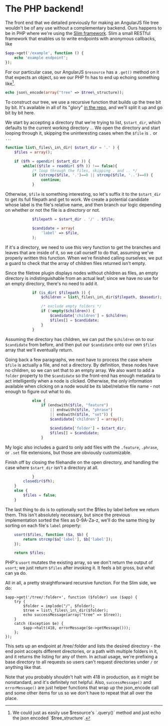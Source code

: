 # The PHP backend!

The front end that we detailed previously for making an AngularJS file
tree wouldn't be of any use without a complementary backend. Ours
happens to be in PHP where we're using the
[Slim framework][slim]. Slim a small RESTful framework that enables us
to write endpoints with anonymous callbacks, like

```php
$app->get('/example', function () {
    echo 'example endpoint';
});
```

For our particular case, our AngularJS `$resource` has a `.get()`
method on it that expects an object, so we our PHP fn has to end up
echoing something like[^1].

```php
echo json\_encode(array("tree" => $tree\_structure));
```

To construct our tree, we use a recursive function that builds up the
tree bit by bit. It's available in all of its "glory"
[in the repo][repo], and we'll split it up and go bit by bit here.

We start by accepting a directory that we're trying to list,
`$start_dir`, which defaults to the current working directory `.`. We
open the directory and start looping through it, skipping the
uninteresting cases when the `$file` is `.` or `..`.

```php
function list\_files\_in\_dir( $start_dir = '.' ) {
    $files = array();

    if ($fh = opendir( $start_dir )) {
        while(($file = readdir( $fh )) !== false){
            /* loop through the files, skipping . and .. */
            if (strcmp($file, '.')==0 || strcmp($file, '..')==0) {
                continue;
            }
```

Otherwise, `$file` is something interesting, so let's suffix it to the
`$start_dir` to get its full filepath and get to work. We create a
potential candidate whose label is the file's relative name, and then
branch our logic depending on whether or not the file is a directory
or not.

```php
            $filepath = $start_dir . '/' . $file;

            $candidate = array(
                'label' => $file,
            );
```

If it's a directory, we need to use this very function to get the
branches and leaves that are inside of it, so we call ourself to do
that, assuming we've properly written this function. When we're
finished calling ourselves, we put a guard to check that the array of
children files returned isn't empty.

Since the filetree plugin displays nodes without children as files, an
empty directory is indistinguishable from an actual leaf; since we
have no use for an empty directory, there's no need to add it.

```php
            if (is_dir( $filepath )) {
                $children = list\_files\_in\_dir($filepath, $basedir);

                /* exclude empty folders */
                if (!empty($children)) {
                    $candidate['children'] = $children;
                    $files[] = $candidate;
                }
            }
```

Assuming the directory has children, we can put the `$children` on to
our `$candidate` from before, and then put our `$candidate` onto our
own `$files` array that we'll eventually return.

Going back a few paragraphs, we next have to process the case where
`$file` is actually a file, and not a directory. By definition, these
nodes have no children, so we can set that to an empty array. We also
want to add a `folder` property to the `$candidate` so the front-end
has enough metadata to act intelligently when a node is
clicked. Otherwise, the only information available when clicking on a
node would be its label/relative file name - not enough to figure out
what to do.

```php
            else {
                if (endswith($file, "feature")
                    || endswith($file, "phrase")
                    || endswith($file, "set")) {
                    $candidate['children'] = array();

                    $candidate['folder'] = $start_dir;
                    $files[] = $candidate;
                }
```

My logic also includes a guard to only add files with the `.feature`,
`.phrase`, or `.set` file extensions, but those are obviously
customizable.

Finish off by closing the filehandle on the open directory, and
handling the case where `$start_dir` isn't a directory at all.

```php
            }
        closedir($fh);
    }
    else {
        $files = false;
    }

```

The last thing to do is to optionally sort the $files by label before
we return them. This isn't absolutely necessary, but since the
previous implementation sorted the files as 0-9A-Za-z, we'll do the
same thing by sorting on each file's `label` property:

```php
    usort($files, function ($a, $b) {
        return strcmp($a['label'], $b['label']);
    });

    return $files;
```

PHP's `usort` mutates the existing array, so we don't return the
output of `usort`; we just return `$files` after invoking it. It feels
a bit gross, but what can ya do.

All in all, a pretty straightforward recursive function. For the Slim
side, we do:

```
$app->get('/tree/:folder+', function ($folder) use ($app) {
    try {
        $folder = implode("/", $folder);
        $tree = list\_files\_in\_dir($folder);
        echo successMessage(array("tree" => $tree));
    }
    catch (Exception $e) {
        $app->halt(418, errorMessage($e->getMessage()));
    };
});
```

This sets up an endpoint at /tree/:folder and lists the desired
directory - the end point accepts different directories, or a path
with multiple folders in it, and it returns the listing for any of
them. In actual usage, we're prefixing a base directory to all
requests so users can't request directories under `/` or anything like
that.

Note that you probably shouldn't halt with 418 in production, as it
might be nonstandard, and it's definitely not helpful. Also,
`successMessage()` and `errorMessage()` are just helper functions that
wrap up the json_encode call and some other items for us so we don't
have to repeat that all over the place.

[slim]: http://www.slimframework.com
[repo]: http://github.com/gempesaw/honeydew-ng/
[^1]: We could just as easily use $resource's `.query()` method and
just echo the json encoded `$tree_structure`.
